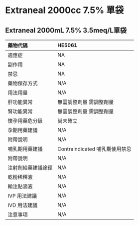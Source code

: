 # Extraneal 2000cc 7.5% 單袋

## Extraneal 2000mL 7.5% 3.5meq/L單袋

| 藥物代碼           | HE5061                         |
|:-------------------|:-------------------------------|
| 適應症             | NA                             |
| 副作用             | NA                             |
| 禁忌               | NA                             |
| 藥物保存方式       | N/A                            |
| 用法用量           | N/A                            |
| 肝功能異常         | 無需調整劑量  需調整劑量       |
| 腎功能異常         | 無需調整劑量  需調整劑量       |
| 懷孕用藥危分級     | 尚未確立                       |
| 孕期用藥建議       | N/A                            |
| 附帶說明           | N/A                            |
| 哺乳期用藥建議     | Contraindicated 哺乳期使用禁忌 |
| 附帶說明           | N/A                            |
| 注射劑給藥建議途徑 | N/A                            |
| 乾粉稀釋液         | N/A                            |
| 輸注點滴液         | N/A                            |
| IVP 用法建議       | N/A                            |
| IVD 用法建議       | N/A                            |
| 注意事項           | N/A                            |

